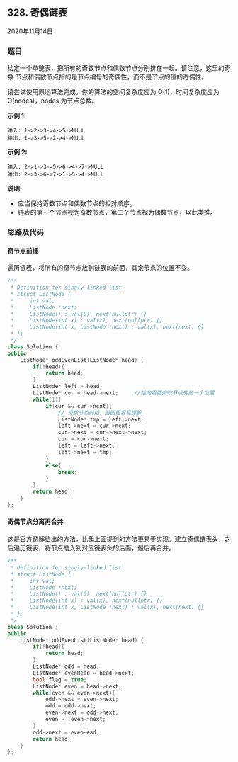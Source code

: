 ## 328. 奇偶链表

2020年11月14日

### 题目

给定一个单链表，把所有的奇数节点和偶数节点分别排在一起。请注意，这里的奇数 
节点和偶数节点指的是节点编号的奇偶性，而不是节点的值的奇偶性。

请尝试使用原地算法完成。你的算法的空间复杂度应为 O(1)，时间复杂度应为 O(nodes)，nodes 为节点总数。

**示例 1:**

```
输入: 1->2->3->4->5->NULL
输出: 1->3->5->2->4->NULL
```

**示例 2:**

```
输入: 2->1->3->5->6->4->7->NULL
输出: 2->3->6->7->1->5->4->NULL
```

**说明:**


- 应当保持奇数节点和偶数节点的相对顺序。
- 链表的第一个节点视为奇数节点，第二个节点视为偶数节点，以此类推。

### 思路及代码

#### 奇节点前插

遍历链表，将所有的奇节点放到链表的前面，其余节点的位置不变。

```cpp
/**
 * Definition for singly-linked list.
 * struct ListNode {
 *     int val;
 *     ListNode *next;
 *     ListNode() : val(0), next(nullptr) {}
 *     ListNode(int x) : val(x), next(nullptr) {}
 *     ListNode(int x, ListNode *next) : val(x), next(next) {}
 * };
 */
class Solution {
public:
    ListNode* oddEvenList(ListNode* head) {
        if(!head){
            return head;
        }
        ListNode* left = head;
        ListNode* cur = head->next;     //指向需要修改节点的前一个位置
        while(1){
            if(cur && cur->next){
                // 奇数节点前插，画图更容易理解
                ListNode* tmp = left->next;
                left->next = cur->next;
                cur->next = cur->next->next;
                cur = cur->next;
                left = left->next;
                left->next = tmp;
            }
            else{
                break;
            }
        }
        return head;
    }
};
```

#### 奇偶节点分离再合并

这是官方题解给出的方法，比我上面提到的方法更易于实现。建立奇偶链表头，之后遍历链表，将节点插入到对应链表头的后面，最后再合并。

```cpp
/**
 * Definition for singly-linked list.
 * struct ListNode {
 *     int val;
 *     ListNode *next;
 *     ListNode() : val(0), next(nullptr) {}
 *     ListNode(int x) : val(x), next(nullptr) {}
 *     ListNode(int x, ListNode *next) : val(x), next(next) {}
 * };
 */
class Solution {
public:
    ListNode* oddEvenList(ListNode* head) {
        if(!head){
            return head;
        }
        ListNode* odd = head;
        ListNode* evenHead = head->next;
        bool flag = true;
        ListNode* even = head->next;
        while(even && even->next){
            odd->next = even->next;
            odd = odd->next;
            even->next = odd->next;
            even =  even->next;
        }
        odd->next = evenHead;
        return head;
    }
};
```